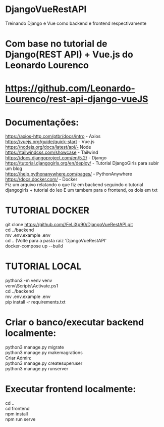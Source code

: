 # DjangoVueRestAPI
Treinando Django e Vue como backend e frontend respectivamente

# Com base no tutorial de Django(REST API) + Vue.js do Leonardo Lourenco
# https://github.com/Leonardo-Lourenco/rest-api-django-vueJS

# Documentações:

https://axios-http.com/ptbr/docs/intro - Axios<br>
https://vuejs.org/guide/quick-start - Vue.js<br>
https://nodejs.org/docs/latest/api/- Node<br>
https://tailwindcss.com/showcase - Tailwind<br>
https://docs.djangoproject.com/en/5.2/ - Django<br>
https://tutorial.djangogirls.org/en/deploy/ - Tutorial DjangoGirls para subir um blog<br>
https://help.pythonanywhere.com/pages/ - PythonAnywhere<br>
https://docs.docker.com/ - Docker<br>
Fiz um arquivo relatando o que fiz em backend seguindo o tutorial djangogirls + tutorial do leo
E um tambem para o frontend, os dois em txt

# TUTORIAL DOCKER
git clone https://github.com//FeLiXp90/DjangoVueRestAPI.git<br>
cd ../backend<br>
mv .env.example .env<br>
cd .. (Volte para a pasta raiz 'DjangoVueRestAPI'<br>
docker-compose up --build

# TUTORIAL LOCAL

python3 -m venv venv<br>
venv\Scripts\Activate.ps1<br>
cd ../backend<br>
mv .env.example .env<br>
pip install -r requirements.txt

# Criar o banco/executar backend localmente: 
python3 manage.py migrate<br>
python3 manage.py makemagrations<br>
Criar Admin:<br>
python3 manage.py createsuperuser<br>
python3 manage.py runserver

# Executar frontend localmente:
cd ..<br>
cd frontend<br>
npm install<br>
npm run serve
